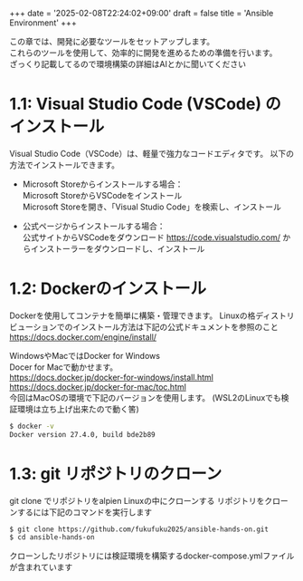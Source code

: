 +++
date = '2025-02-08T22:24:02+09:00'
draft = false
title = 'Ansible Environment'
+++


この章では、開発に必要なツールをセットアップします。  
これらのツールを使用して、効率的に開発を進めるための準備を行います。  
ざっくり記載してるので環境構築の詳細はAIとかに聞いてください  

# 1.1: Visual Studio Code (VSCode) のインストール  
Visual Studio Code（VSCode）は、軽量で強力なコードエディタです。 以下の方法でインストールできます。  

- Microsoft Storeからインストールする場合：  
  Microsoft StoreからVSCodeをインストール  
  Microsoft Storeを開き、「Visual Studio Code」を検索し、インストール  
            
              
- 公式ページからインストールする場合：  
公式サイトからVSCodeをダウンロード
https://code.visualstudio.com/ 
からインストーラーをダウンロードし、インストール
            
# 1.2: Dockerのインストール  
Dockerを使用してコンテナを簡単に構築・管理できます。 
Linuxの格ディストリビューションでのインストール方法は下記の公式ドキュメントを参照のこと 
https://docs.docker.com/engine/install/

WindowsやMacではDocker for Windows  
Docer for Macで動かせます。  
https://docs.docker.jp/docker-for-windows/install.html  
https://docs.docker.jp/docker-for-mac/toc.html  
今回はMacOSの環境で下記のバージョンを使用します。 
(WSL2のLinuxでも検証環境は立ち上げ出来たので動く筈)  

```bash
$ docker -v
Docker version 27.4.0, build bde2b89
```
        
# 1.3: git リポジトリのクローン
git clone でリポジトリをalpien Linuxの中にクローンする
リポジトリをクローンするには下記のコマンドを実行します

```bash
$ git clone https://github.com/fukufuku2025/ansible-hands-on.git
$ cd ansible-hands-on
```

クローンしたリポジトリには検証環境を構築するdocker-compose.ymlファイルが含まれています

